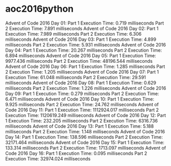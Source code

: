 # aoc2016python

Advent of Code 2016 Day 01:
  Part 1 Execution Time: 0.719 milliseconds
  Part 2 Execution Time: 7.891 milliseconds
Advent of Code 2016 Day 02:
  Part 1 Execution Time: 7.989 milliseconds
  Part 2 Execution Time: 6.306 milliseconds
Advent of Code 2016 Day 03:
  Part 1 Execution Time: 4.899 milliseconds
  Part 2 Execution Time: 5.931 milliseconds
Advent of Code 2016 Day 04:
  Part 1 Execution Time: 20.267 milliseconds
  Part 2 Execution Time: 6.894 milliseconds
Advent of Code 2016 Day 05:
  Part 1 Execution Time: 9977.436 milliseconds
  Part 2 Execution Time: 48196.544 milliseconds
Advent of Code 2016 Day 06:
  Part 1 Execution Time: 1.285 milliseconds
  Part 2 Execution Time: 1.205 milliseconds
Advent of Code 2016 Day 07:
  Part 1 Execution Time: 61.048 milliseconds
  Part 2 Execution Time: 29.591 milliseconds
Advent of Code 2016 Day 08:
  Part 1 Execution Time: 0.629 milliseconds
  Part 2 Execution Time: 1.226 milliseconds
Advent of Code 2016 Day 09:
  Part 1 Execution Time: 0.279 milliseconds
  Part 2 Execution Time: 6.471 milliseconds
Advent of Code 2016 Day 10:
  Part 1 Execution Time: 9.925 milliseconds
  Part 2 Execution Time: 24.762 milliseconds
Advent of Code 2016 Day 11:
  Part 1 Execution Time: 1112924.017 milliseconds
  Part 2 Execution Time: 1120619.249 milliseconds
Advent of Code 2016 Day 12:
  Part 1 Execution Time: 232.205 milliseconds
  Part 2 Execution Time: 6316.736 milliseconds
Advent of Code 2016 Day 13:
  Part 1 Execution Time: 5.188 milliseconds
  Part 2 Execution Time: 1.148 milliseconds
Advent of Code 2016 Day 14:
  Part 1 Execution Time: 138.596 milliseconds
  Part 2 Execution Time: 32171.464 milliseconds
Advent of Code 2016 Day 15:
  Part 1 Execution Time: 133.314 milliseconds
  Part 2 Execution Time: 1713.097 milliseconds
Advent of Code 2016 Day 16:
  Part 1 Execution Time: 0.095 milliseconds
  Part 2 Execution Time: 32974.024 milliseconds